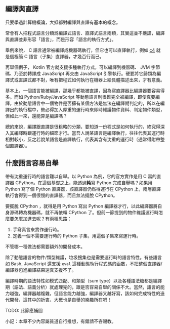 ## 編譯與直譯
只要學過計算機概論，大抵都對編譯與直譯有基本的概念。

常會有人把程式語言分類爲編譯式語言、直譯式語言兩類，其實這並不嚴謹，編譯與直譯並非形容「語言」，而是形容「語言的執行方式」。

舉例來說， C 語言通常被編譯成機器碼執行，但它也可以直譯執行，例如 [c4](https://github.com/rswier/c4) 就是個極簡 C 語言（子集）直譯器，才幾百行而已。

再舉個例子， Kotlin 官方就支援多種執行方式，可以編譯到機器碼、 JVM 字節碼、乃至於轉譯成 JavaScript 再交由 JavaScript 引擎執行。硬要將它歸類為編譯式或直譯式都不對，唯有把程式如何執行在機器上給具體描述出來，才有意義。

基本上，一個語言能被編譯，那幾乎都能被直譯，因為寫直譯器比編譯器要容易得多。而如 Python/Ruby/JavaScript 等動態語言則很難完全被編譯，即使真要編譯，由於動態語言中一個物件是否擁有某個方法是無法在編譯期判定的，所以在編譯出的執行檔中，勢必得加入厚重的運行時來即時維護物件資料、判定物件類型，但如此一來，還能算是編譯嗎？

總的來說，編譯跟直譯是很粗略的分類，要知道一份程式是如何執行的，終究得深入其編譯時跟運行時的細節才行。當吾人說某語言是編譯執行，往往代表其運行時相對較小，反之若說某語言是直譯執行，代表其含有沈重的運行時（通常得附帶整個直譯器）。

## 什麼語言容易自舉

帶有沈重運行時的語言難以自舉。以 Python 為例，它的官方實作是用 C 寫的直譯器 CPython。在這個基礎之上，能透過**純**寫 Python 完成自舉嗎？如果用 Python 寫了個 Python 直譯器，該直譯器仍然得運行在 CPython 上，兩層直譯執行會得到一個很慢的直譯器，而且無法擺脫 CPython。

要擺脫 CPython ，就得是用 Python 寫出 Python 編譯器才行，以此編譯器將自身源碼轉為機器碼，就不再依賴 CPython 了。但前一節提到的物件維護運行時怎麼要怎麼加進去呢？有兩種思路：

1. 手寫真言來實作運行時。
2. 定義一個不需要運行時的 Python 子集，用這個子集來寫運行時。

不管哪一種做法都需要額外的開發成本。

除了動態語言的物件/類型維護，垃圾搜集也是需要運行時的語言特性。有些語言如 Bash, JavaScript 還支援 `eval` 這種動態執行程式碼的函數，不把整個直譯器/編譯器包進編譯結果還真支援不了。

編譯時期的語法特性如模式匹配、和類型（sum type）以及各種語法糖都是編譯期（語法、語義分析）就處理完的，跟是否容易自舉的關係不大。當然，語言的能力越強，編譯器越複雜，但語言能力越強，編譯器又越好寫，該如何完成特性的迭代開發，這其中的折衷，大概也是自舉的樂趣所在吧！

TODO: 此節應補圖

小記：本章不少內容屬貧道自行推想，有錯請不吝賜教。
